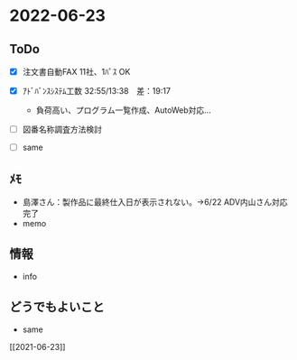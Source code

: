 # 2022-06-23

## ToDo
- [x] 注文書自動FAX 11社、1ﾊﾟｽ OK
- [x] ｱﾄﾞﾊﾞﾝｽｼｽﾃﾑ工数 32:55/13:38　差：19:17
	- 負荷高い、プログラム一覧作成、AutoWeb対応...
- [ ] 図番名称調査方法検討
- [ ] same


## ﾒﾓ
- 島澤さん：製作品に最終仕入日が表示されない。→6/22 ADV内山さん対応完了
- memo


## 情報
- info


## どうでもよいこと
- same


[[2021-06-23]]

